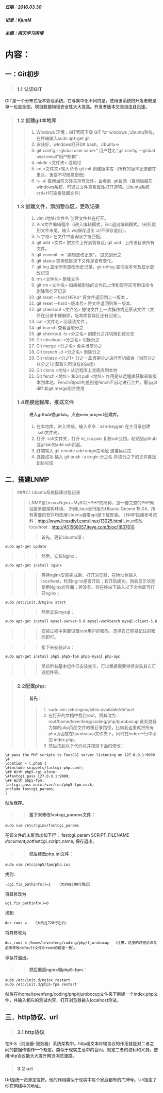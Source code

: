 ##### 日期：2016.03.30
##### 记录：KjunM
##### 主题：两天学习所得
# 内容：
## 一：Git初步
>### 1.1 认识GIT 
GIT是一个分布式版本管理系统。它与集中化不同的是，使用该系统的开发者既是单一也是全部。项目数据物理安全性大大提高。开发者版本交流自由且迅速。
>### 1.2 创建git本地库
>>1. Windows 环境：GIT官网下载 GIT for windows ;Ubuntu系统，在终端输入sudo apt-get git 
>>2. 安装好，windows打开GIt bash。Ubuntu-> 
>>3. git config --global user.name:” 用户姓名”,git config --global user.email”用户邮箱” .
>>4. mkdir  <文件夹> 或略过
>>5. cd <文件夹>输入命令 git init 创建版本库（所有的版本记录都在里头，重要不可随意更改)  
>>6. ls -al 查询当前文件夹所有文件，会看到 .git目录（自动隐藏在windows系统，可通过文件查看属性打开选项。Ubuntu系统 crtl+H可查看隐藏文件）
>### 1.3 创建文件，添加暂存区，更改记录
>>1. vim /地址/文件名  创建文件并在打开。
>>2. Vim文件编辑程序（i进入编辑模式，Esc退出编辑模式。/光标跳到文件末尾，输入:wq保存退出 :q!不保存退出）。
>>3. /<字符> 在文件中查询该字符匹配。
>>4. git add <文件>  把文件上传到暂存区;  git add .  上传该目录所有文件。
>>5. git commit -m “编辑更改记录”。 提交到分之
>>6. git status 查询该目录下文件是否有变化。
>>7. git log 显示所有更改历史记录。git reflog 查询版本号及显示更改记录 
>>8. rm <文件名>  删除文件 
>>9. git rm <文件名> 如果被删除的文件已上传到暂存区可用该命令删除暂存区记录
>>10. git reset --hard HEAd^  将文件返回到上一版本 。
>>11. git reset --hard <版本号> 将文件返回到某一版本。
>>12. git checkout <文件名> 撤销文件上一次操作或还原该文件（文件在目录中被删除，版本库暂存区还有记录）。
>>13. cat <文件名> 阅读该文件 。
>>14. git branch  查看当前分之
>>15. git checkout -b <分之名>  创建分之并切换到该分支
>>16. Git checkout <分之名>  切换分之
>>17. Git merge <分之名>  合并当前分之
>>18. Git branch -d <分之名> 删除分之
>>19. Git rebase <分之1> 分之一盒当期分之进行有机结合（当前分之从分之1上获取它所没有的进度）
>>20. Git clone <地址> 从远程库上克隆库到本地
>>21. Git fench <地址> 和Git pull <地址> 作用是从远程库获取最新版本到本地。Fench和pull的差别是fench不自动进行合并。需与git diff 和git merge配合使用
>### 1.4连接远程库，推送文件
>>#### 进入github或gitlab。点击new project创建库。
>>1. 在本地库，进入终端。输入命令：ssh-keygen  在主目录创建 .ssh文件夹。
>>2. 打开 .ssh文件夹，打开 id_rsa.pub 复制ssh公钥。粘贴到github或gitlab的add ssh页面。
>>3. 终端输入 git remote add origin库地址  连接远程库
>>4. 连接成功 输入 git push -u origin 分之名 将该分之下的文件推送到远程库

## 二．搭建LNMP
> ###2.1 Ubantu系统搭建过程记录
>> LNMP是Linux+Nginx+MySQL+PHP的简称，是一套完整的PHP网站服务器架构环境。
所用Linux发行版为Ubuntu Gnome 15.04，所有需要的软件均使用Ubuntu自带apt源下载安装。
LNMP搭建参考资料：http://www.linuxdiyf.com/linux/13025.html
Linux修改localhost：http://451568057.iteye.com/blog/1807610
>>>首先，更新Ubuntu源：
>>>
	sudo apt-get update
>>>然后，安装Nginx：
>>>
	sudo apt-get install nginx
>>>等待nginx安装完成后，打开浏览器，在地址栏输入localhost，检测nginx是否开启；若开启成功，则会显示欢迎使用Nginx的界面；若没有，则在终端下输入以下命令即可打开nginx：
>>>
	sudo /etc/init.d/nginx start
>>>然后安装mysql：
>>>
	sudo apt-get install mysql-server-5.6 mysql-workbench mysql-client-5.6
>>>安装过程中需要设置root用户的密码，选择自己容易记住的密码即可。

>>>接下来安装php：
>>>
	sudo apt-get install php5 php5-fpm php5-mysql php-apc
>>>至此所有基本组件已安装完毕，可以根据需要继续安装其它可选组件等。

>### 2.2配置php:
>>#### 首先：
>>>1. sudo vim /etc/nginx/sites-available/default
>>>2. 在打开的文档中找到root，将其改为：root/home/tevenfeng/coding/php/tjurobocup
此处路径为你的php页面文件的根目录路径，比如我这里就把所有php页面放在tjurobocup文件夹下。​
同时在index一行中添加 index.php。​
>>>3. 然后找到以下代码块并按照下面的修改：
>>>>
	\# pass the PHP scripts to FastCGI server listening on 127.0.0.1:9000
	\#
	location ~ \.php$ {
	\#include snippets/fastcgi-php.conf;
	\## With php5-cgi alone:
	\#fastcgi_pass 127.0.0.1:9000;
	\## With php5-fpm:
	fastcgi_pass unix:/var/run/php5-fpm.sock;
	include fastcgi_params;
	}
然后保存。

>>#### 接下来修改​fastcgi_params文件：
>>>>
	sudo vim /etc/nginx/fastcgi_params
在该文件的末尾添加如下行：
fastcgi_param SCRIPT_FILENAME $document_root$fastcgi_script_name;
保存退出。

>>#### 然后修改php.ini文件：
>>>>
	sudo vim /etc/php5/fpm/php.ini
找到:
>>>>
	;cgi.fix_pathinfo()=1   （大约在700行附近）
将其修改为
>>>>
	cgi.fix_pathinfo()=0​
找到
>>>>
	doc_root =   （大约在720行左右）
将其修改为
>>>>
	doc_root = /home/tevenfeng/coding/php/tjurobocup  （注意，这里的路径必须与前面修改default文件中root的路径一致）。​
保存并退出。

>>#### 然后重启nginx和php5-fpm：
>>>>
	sudo /etc/init.d/nginx restart
	sudo /etc/init.d/php5-fpm restart
然后在/home/tevenfeng/coding/php/tjurobocup文件夹下新建一个index.php文件，并输入相应的测试内容，打开浏览器输入localhost测试。
## 三．http协议、url
>### 3.1 http协议
在B-S（浏览器-服务器）系统架构中。http超文本传输协议的作用就是对二者之间的数据传输作一个规定。类似于现实生活中的合同，规定二者的权利和义务。使用http协议能大大提升网页浏览速度。
>### 3.2 url
Url是统一资源定位符。他的作用类似于现实中每个家庭都有的门牌号。Url指定了你在网络中的地址。


